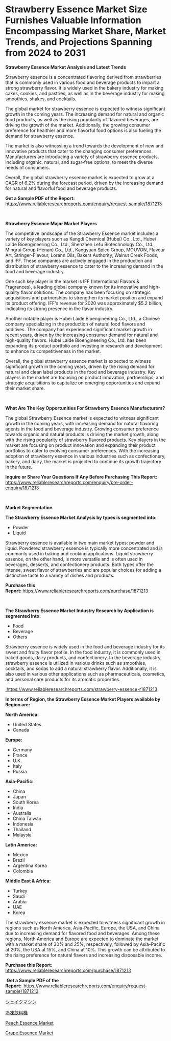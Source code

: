 <p><h1>Strawberry Essence Market Size Furnishes Valuable Information Encompassing Market Share, Market Trends, and Projections Spanning from 2024 to 2031</h1></p><p><strong>Strawberry Essence Market Analysis and Latest Trends</strong></p>
<p><p>Strawberry essence is a concentrated flavoring derived from strawberries that is commonly used in various food and beverage products to impart a strong strawberry flavor. It is widely used in the bakery industry for making cakes, cookies, and pastries, as well as in the beverage industry for making smoothies, shakes, and cocktails.</p><p>The global market for strawberry essence is expected to witness significant growth in the coming years. The increasing demand for natural and organic food products, as well as the rising popularity of flavored beverages, are driving the growth of the market. Additionally, the growing consumer preference for healthier and more flavorful food options is also fueling the demand for strawberry essence.</p><p>The market is also witnessing a trend towards the development of new and innovative products that cater to the changing consumer preferences. Manufacturers are introducing a variety of strawberry essence products, including organic, natural, and sugar-free options, to meet the diverse needs of consumers.</p><p>Overall, the global strawberry essence market is expected to grow at a CAGR of 6.2% during the forecast period, driven by the increasing demand for natural and flavorful food and beverage products.</p></p>
<p><strong>Get a Sample PDF of the Report:&nbsp;</strong> <a href="https://www.reliableresearchreports.com/enquiry/request-sample/1871213">https://www.reliableresearchreports.com/enquiry/request-sample/1871213</a></p>
<p>&nbsp;</p>
<p><strong>Strawberry Essence Major Market Players</strong></p>
<p><p>The competitive landscape of the Strawberry Essence market includes a variety of key players such as Kangdi Chemical (Hubei) Co., Ltd., Hubei Laide Bioengineering Co., Ltd., Shenzhen Lefu Biotechnology Co., Ltd., Mingrui Group (Henan) Co., Ltd., Kangyuan Spice Group, MOUVON, Flavour Art, Stringer-Flavour, Lorann Oils, Bakers Authority, Walnut Creek Foods, and IFF. These companies are actively engaged in the production and distribution of strawberry essence to cater to the increasing demand in the food and beverage industry.</p><p>One such key player in the market is IFF (International Flavors & Fragrances), a leading global company known for its innovative and high-quality flavor solutions. The company has been focusing on strategic acquisitions and partnerships to strengthen its market position and expand its product offering. IFF's revenue for 2020 was approximately $5.2 billion, indicating its strong presence in the flavor industry.</p><p>Another notable player is Hubei Laide Bioengineering Co., Ltd., a Chinese company specializing in the production of natural food flavors and additives. The company has experienced significant market growth in recent years, driven by the increasing consumer demand for natural and high-quality flavors. Hubei Laide Bioengineering Co., Ltd. has been expanding its product portfolio and investing in research and development to enhance its competitiveness in the market.</p><p>Overall, the global strawberry essence market is expected to witness significant growth in the coming years, driven by the rising demand for natural and clean label products in the food and beverage industry. Key players in the market are focusing on product innovation, partnerships, and strategic acquisitions to capitalize on emerging opportunities and expand their market share.</p></p>
<p>&nbsp;</p>
<p><strong>What Are The Key Opportunities For Strawberry Essence Manufacturers?</strong></p>
<p><p>The global Strawberry Essence market is expected to witness significant growth in the coming years, with increasing demand for natural flavoring agents in the food and beverage industry. Growing consumer preference towards organic and natural products is driving the market growth, along with the rising popularity of strawberry flavored products. Key players in the market are focusing on product innovation and expanding their product portfolios to cater to evolving consumer preferences. With the increasing adoption of strawberry essence in various industries such as confectionery, bakery, and dairy, the market is projected to continue its growth trajectory in the future.</p></p>
<p><strong>Inquire or Share Your Questions If Any Before Purchasing This Report:</strong> <a href="https://www.reliableresearchreports.com/enquiry/pre-order-enquiry/1871213">https://www.reliableresearchreports.com/enquiry/pre-order-enquiry/1871213</a></p>
<p>&nbsp;</p>
<p><strong>Market Segmentation</strong></p>
<p><strong>The Strawberry Essence Market Analysis by types is segmented into:</strong></p>
<p><ul><li>Powder</li><li>Liquid</li></ul></p>
<p><p>Strawberry essence is available in two main market types: powder and liquid. Powdered strawberry essence is typically more concentrated and is commonly used in baking and cooking applications. Liquid strawberry essence, on the other hand, is more versatile and is often used in beverages, desserts, and confectionery products. Both types offer the intense, sweet flavor of strawberries and are popular choices for adding a distinctive taste to a variety of dishes and products.</p></p>
<p><strong>Purchase this Report:&nbsp;</strong><a href="https://www.reliableresearchreports.com/purchase/1871213">https://www.reliableresearchreports.com/purchase/1871213</a></p>
<p>&nbsp;</p>
<p><strong>The Strawberry Essence Market Industry Research by Application is segmented into:</strong></p>
<p><ul><li>Food</li><li>Beverage</li><li>Others</li></ul></p>
<p><p>Strawberry essence is widely used in the food and beverage industry for its sweet and fruity flavor profile. In the food industry, it is commonly used in baked goods, dairy products, and confectionery. In the beverage industry, strawberry essence is utilized in various drinks such as smoothies, cocktails, and sodas to add a natural strawberry flavor. Additionally, it is also used in various other applications such as pharmaceuticals, cosmetics, and personal care products for its aromatic properties.</p></p>
<p><a href="https://www.reliableresearchreports.com/strawberry-essence-r1871213">&nbsp;https://www.reliableresearchreports.com/strawberry-essence-r1871213</a></p>
<p><strong>In terms of Region, the Strawberry Essence Market Players available by Region are:</strong></p>
<p>
    <p> <strong> North America: </strong>
        <ul>
            <li>United States</li>
            <li>Canada</li>
        </ul>
        </p> 
    <p> <strong> Europe: </strong>
        <ul>
            <li>Germany</li>
            <li>France</li>
            <li>U.K.</li>
            <li>Italy</li>
            <li>Russia</li>
        </ul>
        </p> 
    <p> <strong> Asia-Pacific: </strong>
        <ul>
            <li>China</li>
            <li>Japan</li>
            <li>South Korea</li>
            <li>India</li>
            <li>Australia</li>
            <li>China Taiwan</li>
            <li>Indonesia</li>
            <li>Thailand</li>
            <li>Malaysia</li>
        </ul>
        </p> 
    <p> <strong> Latin America: </strong>
        <ul>
            <li>Mexico</li>
            <li>Brazil</li>
            <li>Argentina Korea</li>
            <li>Colombia</li>
        </ul>
        </p> 
    <p> <strong> Middle East & Africa: </strong>
        <ul>
            <li>Turkey</li>
            <li>Saudi</li>
            <li>Arabia</li>
            <li>UAE</li>
            <li>Korea</li>
        </ul>
    </p>
    </p>
<p><p>The strawberry essence market is expected to witness significant growth in regions such as North America, Asia-Pacific, Europe, the USA, and China due to increasing demand for flavored food and beverages. Among these regions, North America and Europe are expected to dominate the market with a market share of 30% and 25%, respectively, followed by Asia-Pacific at 20%, the USA at 15%, and China at 10%. This growth can be attributed to the rising preference for natural flavors and increasing disposable income.</p></p>
<p><strong>Purchase this Report: </strong><a href="https://www.reliableresearchreports.com/purchase/1871213">https://www.reliableresearchreports.com/purchase/1871213</a></p>
<p>&nbsp;<strong>Get a Sample PDF of the Report:&nbsp;&nbsp;</strong><a href="https://www.reliableresearchreports.com/enquiry/request-sample/1871213">https://www.reliableresearchreports.com/enquiry/request-sample/1871213</a></p>
<p><strong></strong></p>
<p><p><a href="https://github.com/vlcostes/Market-Research-Report-List-1/blob/main/484788219100.md">シェイクマシン</a></p><p><a href="https://github.com/EstaSprer20231/Market-Research-Report-List-1/blob/main/323190919101.md">冷凍飲料機</a></p><p><a href="https://github.com/Angelnienowdseej3e45z3p8c/Market-Research-Report-List-1/blob/main/peach-essence-market.md">Peach Essence Market</a></p><p><a href="https://github.com/brentleyjimmiealvaradoz4l1rea/Market-Research-Report-List-2/blob/main/grape-essence-market.md">Grape Essence Market</a></p></p>